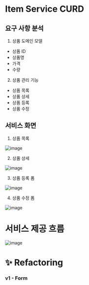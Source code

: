 # Item Service CURD 

## 요구 사항 분석

1. 상품 도메인 모델
  * 상품 ID
  * 상품명
  * 가격
  * 수량

2. 상품 관리 기능
 * 상품 목록
 * 상품 상세
 * 상품 등록
 * 상품 수정
 
## 서비스 화면

1. 상품 목록

![image](https://user-images.githubusercontent.com/52366841/156705095-dce9452e-d900-4433-ab89-8484184ea882.png)


2. 상품 상세

![image](https://user-images.githubusercontent.com/52366841/156705154-555e549f-a437-4807-ab86-cc6437667a2f.png)


3. 상품 등록 폼

![image](https://user-images.githubusercontent.com/52366841/156705229-bee5760b-8742-40b1-9fe1-7a4712cc7dd1.png)


4. 상품 수정 폼

![image](https://user-images.githubusercontent.com/52366841/156705273-77900fbb-f2a2-4a45-bda3-5bd3ee3b7852.png)


# 서비스 제공 흐름

![image](https://user-images.githubusercontent.com/52366841/156705327-c63fc971-1f8e-4d6e-bdde-73127332172e.png)


# ✨ Refactoring

### v1 - Form

